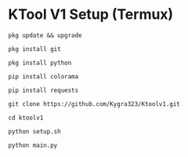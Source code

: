 # KTool V1 Setup (Termux)

```console
pkg update && upgrade
```

```console
pkg install git
```

```console
pkg install python
```

```console
pip install colorama
```

```console
pip install requests
```

```console
git clone https://github.com/Kygra323/Ktoolv1.git
```

```console
cd ktoolv1
```

```console
python setup.sh
```

```console
python main.py
```
